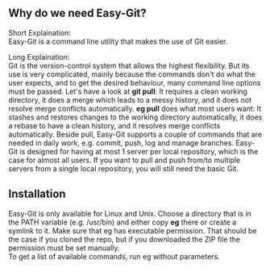 ## Why do we need Easy-Git?
Short Explaination:  
Easy-Git is a command line utility that makes the use of Git easier.

Long Explaination:  
Git is the version-control system that allows the highest flexibility. But its use is very complicated, mainly because the commands don't do what the user expects,
and to get the desired behaviour, many command line options must be passed. Let's have a look at **git pull**: It requires a clean working directory, it does a merge
which leads to a messy history, and it does not resolve merge conflicts automatically. **eg pull** does what most users want: It stashes and restores changes to the
working directory automatically, it does a rebase to have a clean history, and it resolves merge conflicts automatically. Beside pull, Easy-Git supports a couple of
commands that are needed in daily work, e.g. commit, push, log and manage branches. Easy-Git is designed for having at most 1 server per local repository, which is the
case for almost all users. If you want to pull and push from/to multiple servers from a single local repository, you will still need the basic Git.

## Installation
Easy-Git is only available for Linux and Unix. Choose a directory that is in the PATH variable (e.g. /usr/bin) and either copy **eg** there or create a symlink to it.
Make sure that eg has executable permission. That should be the case if you cloned the repo, but if you downloaded the ZIP file the permission must be set manually.  
To get a list of available commands, run eg without parameters.

